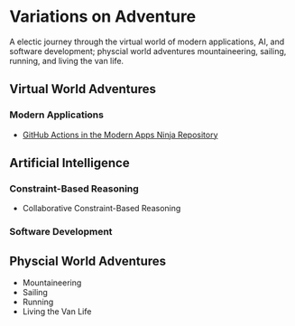 #  Variations on Adventure
A electic journey through the virtual world of modern applications, AI, and software development; physcial world adventures mountaineering, sailing, running, and living the van life.

## Virtual World Adventures

### Modern Applications
* [GitHub Actions in the Modern Apps Ninja Repository](ninjaActions/NinjaGitHubActions.md)

## Artificial Intelligence

### Constraint-Based Reasoning
* Collaborative Constraint-Based Reasoning

### Software Development

## Physcial World Adventures

* Mountaineering
* Sailing
* Running
* Living the Van Life



